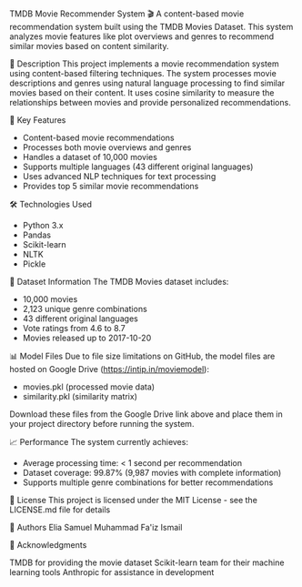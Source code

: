 TMDB Movie Recommender System 🎬
A content-based movie recommendation system built using the TMDB Movies Dataset. This system analyzes movie features like plot overviews and genres to recommend similar movies based on content similarity.

📝 Description
This project implements a movie recommendation system using content-based filtering techniques. The system processes movie descriptions and genres using natural language processing to find similar movies based on their content. It uses cosine similarity to measure the relationships between movies and provide personalized recommendations.

🔑 Key Features
- Content-based movie recommendations
- Processes both movie overviews and genres
- Handles a dataset of 10,000 movies
- Supports multiple languages (43 different original languages)
- Uses advanced NLP techniques for text processing
- Provides top 5 similar movie recommendations

🛠️ Technologies Used
- Python 3.x
- Pandas
- Scikit-learn
- NLTK
- Pickle

💾 Dataset Information
The TMDB Movies dataset includes:
- 10,000 movies
- 2,123 unique genre combinations
- 43 different original languages
- Vote ratings from 4.6 to 8.7
- Movies released up to 2017-10-20

📊 Model Files
Due to file size limitations on GitHub, the model files are hosted on Google Drive (https://intip.in/moviemodel):
- movies.pkl (processed movie data)
- similarity.pkl (similarity matrix)

Download these files from the Google Drive link above and place them in your project directory before running the system.

📈 Performance
The system currently achieves:
- Average processing time: < 1 second per recommendation
- Dataset coverage: 99.87% (9,987 movies with complete information)
- Supports multiple genre combinations for better recommendations

📄 License
This project is licensed under the MIT License - see the LICENSE.md file for details

👥 Authors
Elia Samuel
Muhammad Fa'iz Ismail

🙏 Acknowledgments

TMDB for providing the movie dataset
Scikit-learn team for their machine learning tools
Anthropic for assistance in development